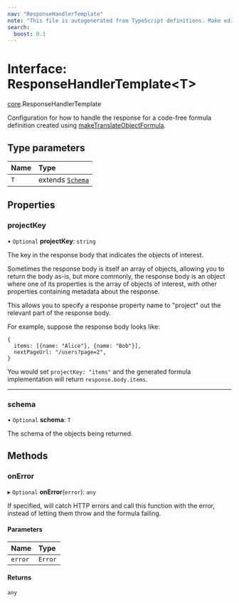 ```yaml
---
nav: "ResponseHandlerTemplate"
note: "This file is autogenerated from TypeScript definitions. Make edits to the comments in the TypeScript file and then run `make docs` to regenerate this file."
search:
  boost: 0.1
---
```

# Interface: ResponseHandlerTemplate<T\>

[core](../modules/core.md).ResponseHandlerTemplate

Configuration for how to handle the response for a code-free formula definition
created using [makeTranslateObjectFormula](../functions/core.makeTranslateObjectFormula.md).

## Type parameters

| Name | Type |
| :------ | :------ |
| `T` | extends [`Schema`](../types/core.Schema.md) |

## Properties

### projectKey

• `Optional` **projectKey**: `string`

The key in the response body that indicates the objects of interest.

Sometimes the response body is itself an array of objects, allowing you
to return the body as-is, but more commonly, the response body is
an object where one of its properties is the array of objects of interest,
with other properties containing metadata about the response.

This allows you to specify a response property name to "project" out
the relevant part of the response body.

For example, suppose the response body looks like:
```
{
  items: [{name: "Alice"}, {name: "Bob"}],
  nextPageUrl: "/users?page=2",
}
```

You would set `projectKey: "items"` and the generated formula implementation
will return `response.body.items`.

___

### schema

• `Optional` **schema**: `T`

The schema of the objects being returned.

## Methods

### onError

▸ `Optional` **onError**(`error`): `any`

If specified, will catch HTTP errors and call this function with the error,
instead of letting them throw and the formula failing.

#### Parameters

| Name | Type |
| :------ | :------ |
| `error` | `Error` |

#### Returns

`any`
